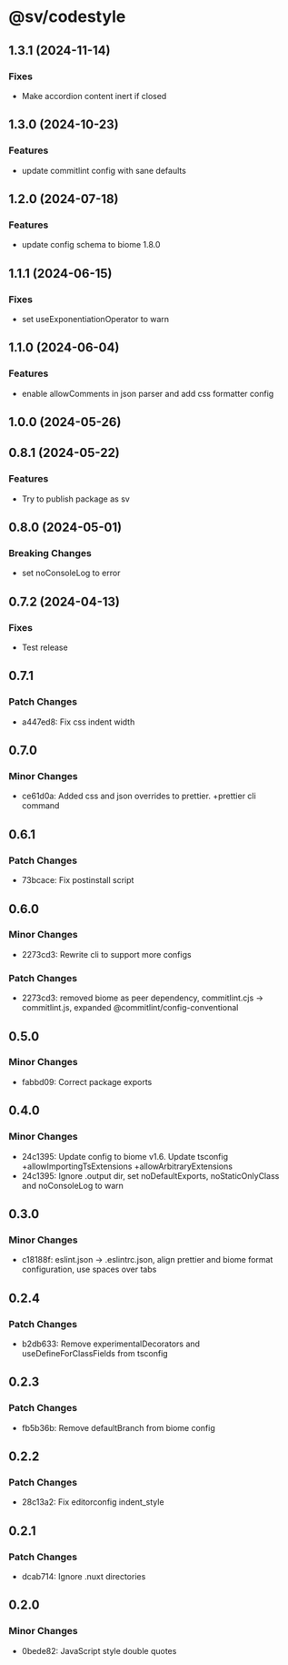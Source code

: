 # @sv/codestyle

## 1.3.1 (2024-11-14)

### Fixes

- Make accordion content inert if closed

## 1.3.0 (2024-10-23)

### Features

- update commitlint config with sane defaults

## 1.2.0 (2024-07-18)

### Features

- update config schema to biome 1.8.0

## 1.1.1 (2024-06-15)

### Fixes

- set useExponentiationOperator to warn

## 1.1.0 (2024-06-04)

### Features

- enable allowComments in json parser and add css formatter config

## 1.0.0 (2024-05-26)

## 0.8.1 (2024-05-22)

### Features

- Try to publish package as sv

## 0.8.0 (2024-05-01)

### Breaking Changes

- set noConsoleLog to error

## 0.7.2 (2024-04-13)

### Fixes

- Test release

## 0.7.1

### Patch Changes

- a447ed8: Fix css indent width

## 0.7.0

### Minor Changes

- ce61d0a: Added css and json overrides to prettier. +prettier cli command

## 0.6.1

### Patch Changes

- 73bcace: Fix postinstall script

## 0.6.0

### Minor Changes

- 2273cd3: Rewrite cli to support more configs

### Patch Changes

- 2273cd3: removed biome as peer dependency, commitlint.cjs -> commitlint.js, expanded @commitlint/config-conventional

## 0.5.0

### Minor Changes

- fabbd09: Correct package exports

## 0.4.0

### Minor Changes

- 24c1395: Update config to biome v1.6. Update tsconfig +allowImportingTsExtensions +allowArbitraryExtensions
- 24c1395: Ignore .output dir, set noDefaultExports, noStaticOnlyClass and noConsoleLog to warn

## 0.3.0

### Minor Changes

- c18188f: eslint.json -> .eslintrc.json, align prettier and biome format configuration, use spaces over tabs

## 0.2.4

### Patch Changes

- b2db633: Remove experimentalDecorators and useDefineForClassFields from tsconfig

## 0.2.3

### Patch Changes

- fb5b36b: Remove defaultBranch from biome config

## 0.2.2

### Patch Changes

- 28c13a2: Fix editorconfig indent_style

## 0.2.1

### Patch Changes

- dcab714: Ignore .nuxt directories

## 0.2.0

### Minor Changes

- 0bede82: JavaScript style double quotes
